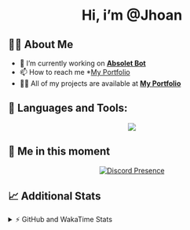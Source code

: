 <h1 align="center">Hi, i’m @Jhoan</h1>

## 🙋‍♂️ About Me

- 🔭 I’m currently working on **[Absolet Bot](https://strider.cloud)**
- 📫 How to reach me *[My Portfolio](https://jhoan.me/contact)
- 👨‍💻 All of my projects are available at **[My Portfolio](https://jhoan.me)**

## 🚀 Languages and Tools:
<p align="center">
  <a href="https://skillicons.dev">
    <img src="https://skillicons.dev/icons?i=js,ts,html,css,bootstrap,nodejs,express,vscode,neovim,vim,atom,cloudflare,git,github,discord,bots,linux,mongodb,nginx,redis,wordpress,heroku&perline=11" />
  </a>
</p>
  
## 👤 Me in this moment
<p align="center">
    <a href="https://discord.com/users/612460795124776960" target="_blank" rel="nofollow">
        <img src="https://lanyard-profile-readme.vercel.app/api/612460795124776960?idleMessage=Probably%20coding%20Absolet..." alt="Discord Presence" align="center">
    </a>
</p>

## 📈 Additional Stats
<details>
    <summary>⚡ GitHub and WakaTime Stats</summary>
    <br/>

<!--START_SECTION:waka-->
![Code Time](http://img.shields.io/badge/Code%20Time-468%20hrs%2016%20mins-blue)

**🐱 My GitHub Data** 

> 🏆 956 Contributions in the Year 2022
 > 
> 📦 167.8 kB Used in GitHub's Storage 
 > 
> 💼 Opted to Hire
 > 
> 📜 4 Public Repositories 
 > 
> 🔑 34 Private Repositories  
 > 
**I'm an Early 🐤** 

```text
🌞 Morning    87 commits     ███░░░░░░░░░░░░░░░░░░░░░░   11.79% 
🌆 Daytime    324 commits    ███████████░░░░░░░░░░░░░░   43.9% 
🌃 Evening    297 commits    ██████████░░░░░░░░░░░░░░░   40.24% 
🌙 Night      30 commits     █░░░░░░░░░░░░░░░░░░░░░░░░   4.07%

```
📅 **I'm Most Productive on Saturday** 

```text
Monday       115 commits    ████░░░░░░░░░░░░░░░░░░░░░   15.58% 
Tuesday      126 commits    ████░░░░░░░░░░░░░░░░░░░░░   17.07% 
Wednesday    131 commits    ████░░░░░░░░░░░░░░░░░░░░░   17.75% 
Thursday     73 commits     ██░░░░░░░░░░░░░░░░░░░░░░░   9.89% 
Friday       83 commits     ██░░░░░░░░░░░░░░░░░░░░░░░   11.25% 
Saturday     143 commits    ████░░░░░░░░░░░░░░░░░░░░░   19.38% 
Sunday       67 commits     ██░░░░░░░░░░░░░░░░░░░░░░░   9.08%

```


📊 **This Week I Spent My Time On** 

```text
⌚︎ Time Zone: America/Bogota

💬 Programming Languages: 
JavaScript               9 hrs 12 mins       ███████████████░░░░░░░░░░   61.73% 
TypeScript               2 hrs 48 mins       ████░░░░░░░░░░░░░░░░░░░░░   18.89% 
YAML                     1 hr 13 mins        ██░░░░░░░░░░░░░░░░░░░░░░░   8.27% 
EJS                      41 mins             █░░░░░░░░░░░░░░░░░░░░░░░░   4.63% 
JSON                     28 mins             ░░░░░░░░░░░░░░░░░░░░░░░░░   3.22%

🔥 Editors: 
VS Code                  14 hrs 54 mins      █████████████████████████   100.0%

🐱‍💻 Projects: 
Absolet-Bot              11 hrs 9 mins       ██████████████████░░░░░░░   74.83% 
absolet-ts               1 hr 29 mins        ██░░░░░░░░░░░░░░░░░░░░░░░   9.97% 
bloom-security           1 hr 8 mins         ██░░░░░░░░░░░░░░░░░░░░░░░   7.67% 
Strider-System           41 mins             █░░░░░░░░░░░░░░░░░░░░░░░░   4.67% 
ddos_script              22 mins             ░░░░░░░░░░░░░░░░░░░░░░░░░   2.56%

💻 Operating System: 
Linux                    14 hrs 54 mins      █████████████████████████   100.0%

```

**I Mostly Code in JavaScript** 

```text
JavaScript               16 repos            ████████████████░░░░░░░░░   66.67% 
Java                     3 repos             ███░░░░░░░░░░░░░░░░░░░░░░   12.5% 
TypeScript               2 repos             ██░░░░░░░░░░░░░░░░░░░░░░░   8.33% 
Shell                    1 repo              █░░░░░░░░░░░░░░░░░░░░░░░░   4.17% 
CSS                      1 repo              █░░░░░░░░░░░░░░░░░░░░░░░░   4.17%

```



 Last Updated on 27/10/2022 10:16:03 UTC
<!--END_SECTION:waka-->
</details>
